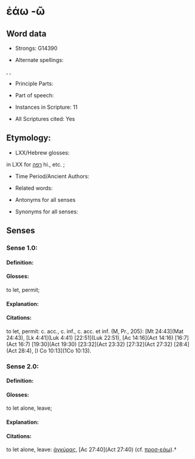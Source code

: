 # ἐάω -ῶ

<!-- Status: S2=NeedsEdits -->
<!-- Lexica used for edits:   -->

## Word data

* Strongs: G14390

* Alternate spellings:

, , 

* Principle Parts: 


* Part of speech: 


* Instances in Scripture: 11

* All Scriptures cited: Yes

## Etymology: 


* LXX/Hebrew glosses: 

in LXX for [רפה](//en-uhl/H7503) hi., etc. ;

* Time Period/Ancient Authors: 


* Related words: 

* Antonyms for all senses

* Synonyms for all senses: 


## Senses 


### Sense  1.0: 

#### Definition: 

#### Glosses: 

to let, permit; 

#### Explanation: 


#### Citations: 

to let, permit: c. acc., c. inf., c. acc. et inf. (M, Pr., 205): [Mt 24:43](Mat 24:43), [Lk 4:41](Luk 4:41)  [22:51](Luk 22:51), [Ac 14:16](Act 14:16)  [16:7](Act 16:7) [19:30](Act 19:30) [23:32](Act 23:32) [27:32](Act 27:32) [28:4](Act 28:4), [I Co 10:13](1Co 10:13). 

### Sense  2.0: 

#### Definition: 

#### Glosses: 

to let alone, leave; 

#### Explanation: 


#### Citations: 

to let alone, leave: [ἀγκύρας](), [Ac 27:40](Act 27:40) (cf. [προσ-εάω]()).†
